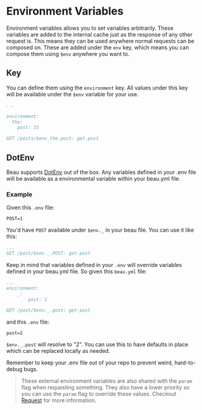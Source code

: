 # Environment Variables

Environment variables allows you to set variables arbitrarily. These variables
are added to the internal cache just as the response of any other request is.
This means they can be used anywhere normal requests can be composed on. These
are added under the `env` key, which means you can compose them using `$env`
anywhere you want to.

## Key

You can define them using the `environment` key. All values under this key will
be available under the `$env` variable for your use.

```yaml
...

environment:
  the:
    post: 15

GET /posts/$env.the.post: get-post
```

## DotEnv

Beau supports [DotEnv](https://github.com/motdotla/dotenv) out of the box. Any
variables defined in your .env file will be available as a environmental
variable within your beau.yml file.

### Example

Given this `.env` file:

```
POST=1
```

You'd have `POST` available under `$env._` in your beau file. You can use it
like this:

```yaml
...
GET /post/$env._.POST: get-post
```

Keep in mind that variables defined in your `.env` will override variables
defined in your beau.yml file. So given this `beau.yml` file:

```yaml
...
environment:
	_:
		post: 1

GET /post/$env._.post: get-post
```

and this `.env` file:

```
post=2
```

`$env._.post` will resolve to "2". You can use this to have defaults in place
which can be replaced locally as needed.

Remember to keep your .env file out of your repo to prevent weird, hard-to-debug
bugs.

> These external environment variables are also shared with the `param` flag
> when requesting something. They also have a lower priority so you can use the
> `param` flag to override these values. Checkout
> [Request](/docs/cli/request.html#params) for more information.
